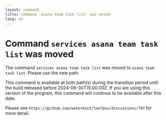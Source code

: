 ```yaml
---
layout: command
title: Command `asana team task list` was moved
lang: en
---
```


# Command `services asana team task list` was moved

The command `services asana team task list` was moved to `asana team task list`. Please use the new path.

This command is available at both path(s) during the transition period until the build released before 2024-06-30T15:00:00Z. If you are using this version of the program, this command will continue to be available after this date.

Please see `https://github.com/watermint/toolbox/discussions/797` for more detail.


